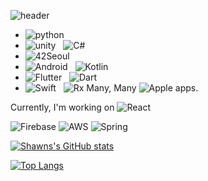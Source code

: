 
![header](https://capsule-render.vercel.app/api?type=rect&color=auto&height=300&section=header&text=Shawn's%20Lab&fontSize=90)

- ![python](https://img.shields.io/badge/python-white?logo=python)  <br/> 
- ![unity](https://img.shields.io/badge/unity-black?logo=unity) &nbsp; ![C#](https://img.shields.io/badge/Csharp-239120?logo=C%20Sharp) <br/> 
- ![42Seoul](https://img.shields.io/badge/42Seoul-black?logo=42) 
- ![Android](https://img.shields.io/badge/Android-white?logo=Android) &nbsp; ![Kotlin](https://img.shields.io/badge/Kotlin-FF9E2A?logo=Kotlin)
- ![Flutter](https://img.shields.io/badge/Flutter-02569B?logo=Flutter) &nbsp; ![Dart](https://img.shields.io/badge/Dart-0175C2?logo=Dart) <br/> 
- ![Swift](https://img.shields.io/badge/swift-white?logo=Swift) &nbsp; ![Rx](https://img.shields.io/badge/RxSwift-B7178C?logo=ReactiveX)
  Many, Many ![Apple](https://img.shields.io/badge/Apple-black?logo=Apple) apps.

Currently, I'm working on ![React](https://img.shields.io/badge/React-2C3454?logo=React)

![Firebase](https://img.shields.io/badge/Firebase-red?logo=Firebase) ![AWS](https://img.shields.io/badge/Amazon%20Aws-red?logo=Amazon%20AWS)  ![Spring](https://img.shields.io/badge/Spring%20Boot-white?logo=Spring%20Boot)


[![Shawns's GitHub stats](https://github-readme-stats.vercel.app/api?username=ShawnyLab)](https://github.com/ShawnyLab/github-readme-stats)

[![Top Langs](https://github-readme-stats.vercel.app/api/top-langs/?username=ShawnyLab)](https://github.com/ShawnyLab/github-readme-stats)

